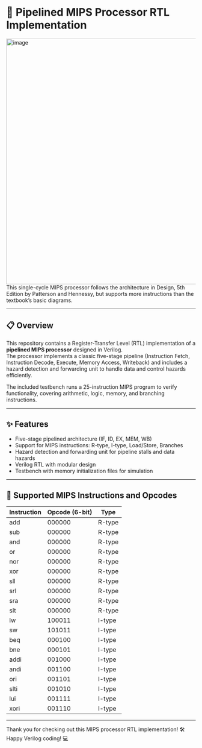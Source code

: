 # 🚀 Pipelined MIPS Processor RTL Implementation

<img width="1318" height="652" alt="image" src="https://github.com/user-attachments/assets/136109f4-f886-4da9-935d-b9740c2f5e9d" />
This single-cycle MIPS processor follows the architecture in Design, 5th Edition by Patterson and Hennessy, but supports more instructions than the textbook’s basic diagrams.

---

## 📋 Overview

This repository contains a Register-Transfer Level (RTL) implementation of a **pipelined MIPS processor** designed in Verilog.  
The processor implements a classic five-stage pipeline (Instruction Fetch, Instruction Decode, Execute, Memory Access, Writeback) and includes a hazard detection and forwarding unit to handle data and control hazards efficiently.

The included testbench runs a 25-instruction MIPS program to verify functionality, covering arithmetic, logic, memory, and branching instructions.

---

## ✨ Features

- Five-stage pipelined architecture (IF, ID, EX, MEM, WB)  
- Support for MIPS instructions: R-type, I-type, Load/Store, Branches  
- Hazard detection and forwarding unit for pipeline stalls and data hazards  
- Verilog RTL with modular design  
- Testbench with memory initialization files for simulation  

---


## 📝 Supported MIPS Instructions and Opcodes

| Instruction | Opcode (6-bit) | Type   |
|-------------|----------------|--------|
| add         | 000000         | R-type |
| sub         | 000000         | R-type |
| and         | 000000         | R-type |
| or          | 000000         | R-type |
| nor         | 000000         | R-type |
| xor         | 000000         | R-type |
| sll         | 000000         | R-type |
| srl         | 000000         | R-type |
| sra         | 000000         | R-type |
| slt         | 000000         | R-type |
| lw          | 100011         | I-type |
| sw          | 101011         | I-type |
| beq         | 000100         | I-type |
| bne         | 000101         | I-type |
| addi        | 001000         | I-type |
| andi        | 001100         | I-type |
| ori         | 001101         | I-type |
| slti        | 001010         | I-type |
| lui         | 001111         | I-type |
| xori        | 001110         | I-type |

---



Thank you for checking out this MIPS processor RTL implementation! 🛠️  
Happy Verilog coding! 💻

